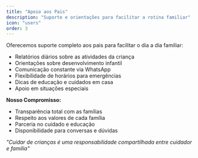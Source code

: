 ```yaml
---
title: "Apoio aos Pais"
description: "Suporte e orientações para facilitar a rotina familiar"
icon: "users"
order: 3
---
```


Oferecemos suporte completo aos pais para facilitar o dia a dia familiar:

- Relatórios diários sobre as atividades da criança
- Orientações sobre desenvolvimento infantil
- Comunicação constante via WhatsApp
- Flexibilidade de horários para emergências
- Dicas de educação e cuidados em casa
- Apoio em situações especiais

**Nosso Compromisso:**
- Transparência total com as famílias
- Respeito aos valores de cada família
- Parceria no cuidado e educação
- Disponibilidade para conversas e dúvidas

*"Cuidar de crianças é uma responsabilidade compartilhada entre cuidador e família"*
